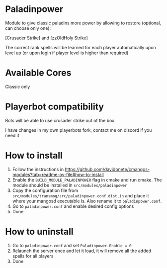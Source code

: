 # Paladinpower
Module to give classic paladins more power by allowing to restore (optional, can choose only one):

[Crusader Strike] and [zzOldHoly Strike]

The correct rank spells will be learned for each player automatically upon level up (or upon login if player level is higher than required)

# Available Cores
Classic only

# Playerbot compatibility
Bots will be able to use crusader strike out of the box

I have changes in my own playerbots fork, contact me on discord if you need it

# How to install
1. Follow the instructions in https://github.com/davidonete/cmangos-modules?tab=readme-ov-file#how-to-install
2. Enable the `BUILD_MODULE_PALADINPOWER` flag in cmake and run cmake. The module should be installed in `src/modules/paladinpower`
3. Copy the configuration file from `src/modules/transmog/src/paladinpower.conf.dist.in` and place it where your mangosd executable is. Also rename it to `paladinpower.conf`.
4. Go to `paladinpower.conf` and enable desired config options
5. Done

# How to uninstall
1. Go to `paladinpower.conf` and set `Paladinpower.Enable = 0`
2. Relaunch the server once and let it load, it will remove all the added spells for all players
3. Done